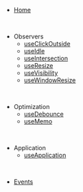 * [Home](/)

<br />

* Observers
  * [useClickOutside](use-click-outside.md)
  * [useIdle](use-idle.md)
  * [useIntersection](use-intersection.md)
  * [useResize](use-resize.md)
  * [useVisibility](use-visibility.md)
  * [useWindowResize](use-window-resize.md)

<br />

* Optimization
  * [useDebounce](use-debounce.md)
  * [useMemo](use-memo.md)

<br />

* Application
  * [useApplication](application-controller.md)

<br />

* [Events](events.md)
